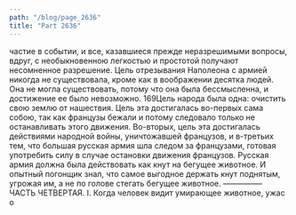 ```yaml
---
path: "/blog/page_2636"
title: "Part 2636"
---
```


частие в событии, и все, казавшиеся прежде неразрешимыми вопросы, вдруг, с необыкновенною легкостью и простотой получают несомненное разрешение.
Цель отрезывания Наполеона с армией никогда не существовала, кроме как в воображении десятка людей. Она не могла существовать, потому что она была бессмысленна, и достижение ее было невозможно.
169Цель народа была одна: очистить свою землю от нашествия. Цель эта достигалась во-первых сама собою, так как французы бежали и потому следовало только не останавливать этого движения. Во-вторых, цель эта достигалась действиями народной войны, уничтожавшей французов, и в-третьих тем, что большая русская армия шла следом за французами, готовая употребить силу в случае остановки движения французов.
Русская армия должна была действовать как кнут на бегущее животное. И опытный погонщик знал, что самое выгодное держать кнут поднятым, угрожая им, а не по голове стегать бегущее животное.
—————
ЧАСТЬ ЧЕТВЕРТАЯ.
I.
Когда человек видит умирающее животное, ужас о

